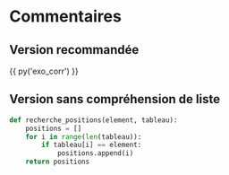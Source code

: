 # Commentaires

## Version recommandée

{{ py('exo_corr') }}


## Version sans compréhension de liste

```python
def recherche_positions(element, tableau):
    positions = []
    for i in range(len(tableau)):
        if tableau[i] == element:
            positions.append(i)
    return positions
```
